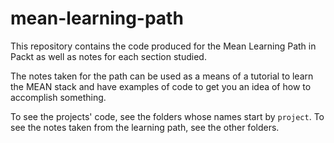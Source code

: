 # mean-learning-path

This repository contains the code produced for the Mean Learning Path in Packt as well as notes for each section studied.

The notes taken for the path can be used as a means of a tutorial to learn the MEAN stack and have examples of code to get you an idea of how to accomplish something.

To see the projects' code, see the folders whose names start by `project`.
To see the notes taken from the learning path, see the other folders.
